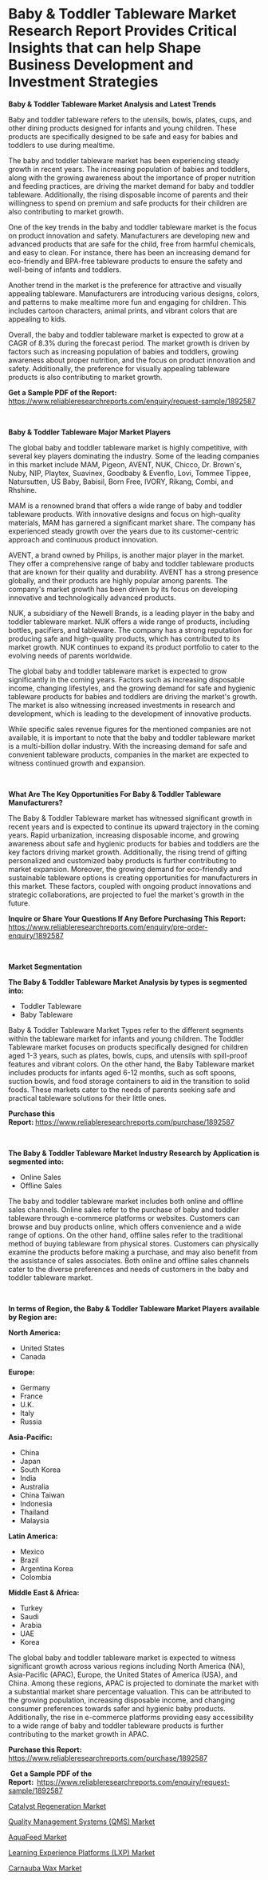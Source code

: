 <p><h1>Baby & Toddler Tableware Market Research Report Provides Critical Insights that can help Shape Business Development and Investment Strategies</h1></p><p><strong>Baby & Toddler Tableware Market Analysis and Latest Trends</strong></p>
<p><p>Baby and toddler tableware refers to the utensils, bowls, plates, cups, and other dining products designed for infants and young children. These products are specifically designed to be safe and easy for babies and toddlers to use during mealtime.</p><p>The baby and toddler tableware market has been experiencing steady growth in recent years. The increasing population of babies and toddlers, along with the growing awareness about the importance of proper nutrition and feeding practices, are driving the market demand for baby and toddler tableware. Additionally, the rising disposable income of parents and their willingness to spend on premium and safe products for their children are also contributing to market growth.</p><p>One of the key trends in the baby and toddler tableware market is the focus on product innovation and safety. Manufacturers are developing new and advanced products that are safe for the child, free from harmful chemicals, and easy to clean. For instance, there has been an increasing demand for eco-friendly and BPA-free tableware products to ensure the safety and well-being of infants and toddlers.</p><p>Another trend in the market is the preference for attractive and visually appealing tableware. Manufacturers are introducing various designs, colors, and patterns to make mealtime more fun and engaging for children. This includes cartoon characters, animal prints, and vibrant colors that are appealing to kids.</p><p>Overall, the baby and toddler tableware market is expected to grow at a CAGR of 8.3% during the forecast period. The market growth is driven by factors such as increasing population of babies and toddlers, growing awareness about proper nutrition, and the focus on product innovation and safety. Additionally, the preference for visually appealing tableware products is also contributing to market growth.</p></p>
<p><strong>Get a Sample PDF of the Report:&nbsp;</strong> <a href="https://www.reliableresearchreports.com/enquiry/request-sample/1892587">https://www.reliableresearchreports.com/enquiry/request-sample/1892587</a></p>
<p>&nbsp;</p>
<p><strong>Baby & Toddler Tableware Major Market Players</strong></p>
<p><p>The global baby and toddler tableware market is highly competitive, with several key players dominating the industry. Some of the leading companies in this market include MAM, Pigeon, AVENT, NUK, Chicco, Dr. Brown's, Nuby, NIP, Playtex, Suavinex, Goodbaby & Evenflo, Lovi, Tommee Tippee, Natursutten, US Baby, Babisil, Born Free, IVORY, Rikang, Combi, and Rhshine.</p><p>MAM is a renowned brand that offers a wide range of baby and toddler tableware products. With innovative designs and focus on high-quality materials, MAM has garnered a significant market share. The company has experienced steady growth over the years due to its customer-centric approach and continuous product innovation.</p><p>AVENT, a brand owned by Philips, is another major player in the market. They offer a comprehensive range of baby and toddler tableware products that are known for their quality and durability. AVENT has a strong presence globally, and their products are highly popular among parents. The company's market growth has been driven by its focus on developing innovative and technologically advanced products.</p><p>NUK, a subsidiary of the Newell Brands, is a leading player in the baby and toddler tableware market. NUK offers a wide range of products, including bottles, pacifiers, and tableware. The company has a strong reputation for producing safe and high-quality products, which has contributed to its market growth. NUK continues to expand its product portfolio to cater to the evolving needs of parents worldwide.</p><p>The global baby and toddler tableware market is expected to grow significantly in the coming years. Factors such as increasing disposable income, changing lifestyles, and the growing demand for safe and hygienic tableware products for babies and toddlers are driving the market's growth. The market is also witnessing increased investments in research and development, which is leading to the development of innovative products.</p><p>While specific sales revenue figures for the mentioned companies are not available, it is important to note that the baby and toddler tableware market is a multi-billion dollar industry. With the increasing demand for safe and convenient tableware products, companies in the market are expected to witness continued growth and expansion.</p></p>
<p>&nbsp;</p>
<p><strong>What Are The Key Opportunities For Baby & Toddler Tableware Manufacturers?</strong></p>
<p><p>The Baby & Toddler Tableware market has witnessed significant growth in recent years and is expected to continue its upward trajectory in the coming years. Rapid urbanization, increasing disposable income, and growing awareness about safe and hygienic products for babies and toddlers are the key factors driving market growth. Additionally, the rising trend of gifting personalized and customized baby products is further contributing to market expansion. Moreover, the growing demand for eco-friendly and sustainable tableware options is creating opportunities for manufacturers in this market. These factors, coupled with ongoing product innovations and strategic collaborations, are projected to fuel the market's growth in the future.</p></p>
<p><strong>Inquire or Share Your Questions If Any Before Purchasing This Report:</strong> <a href="https://www.reliableresearchreports.com/enquiry/pre-order-enquiry/1892587">https://www.reliableresearchreports.com/enquiry/pre-order-enquiry/1892587</a></p>
<p>&nbsp;</p>
<p><strong>Market Segmentation</strong></p>
<p><strong>The Baby & Toddler Tableware Market Analysis by types is segmented into:</strong></p>
<p><ul><li>Toddler Tableware</li><li>Baby Tableware</li></ul></p>
<p><p>Baby & Toddler Tableware Market Types refer to the different segments within the tableware market for infants and young children. The Toddler Tableware market focuses on products specifically designed for children aged 1-3 years, such as plates, bowls, cups, and utensils with spill-proof features and vibrant colors. On the other hand, the Baby Tableware market includes products for infants aged 6-12 months, such as soft spoons, suction bowls, and food storage containers to aid in the transition to solid foods. These markets cater to the needs of parents seeking safe and practical tableware solutions for their little ones.</p></p>
<p><strong>Purchase this Report:&nbsp;</strong><a href="https://www.reliableresearchreports.com/purchase/1892587">https://www.reliableresearchreports.com/purchase/1892587</a></p>
<p>&nbsp;</p>
<p><strong>The Baby & Toddler Tableware Market Industry Research by Application is segmented into:</strong></p>
<p><ul><li>Online Sales</li><li>Offline Sales</li></ul></p>
<p><p>The baby and toddler tableware market includes both online and offline sales channels. Online sales refer to the purchase of baby and toddler tableware through e-commerce platforms or websites. Customers can browse and buy products online, which offers convenience and a wide range of options. On the other hand, offline sales refer to the traditional method of buying tableware from physical stores. Customers can physically examine the products before making a purchase, and may also benefit from the assistance of sales associates. Both online and offline sales channels cater to the diverse preferences and needs of customers in the baby and toddler tableware market.</p></p>
<p>&nbsp;</p>
<p><strong>In terms of Region, the Baby & Toddler Tableware Market Players available by Region are:</strong></p>
<p>
    <p> <strong> North America: </strong>
        <ul>
            <li>United States</li>
            <li>Canada</li>
        </ul>
        </p> 
    <p> <strong> Europe: </strong>
        <ul>
            <li>Germany</li>
            <li>France</li>
            <li>U.K.</li>
            <li>Italy</li>
            <li>Russia</li>
        </ul>
        </p> 
    <p> <strong> Asia-Pacific: </strong>
        <ul>
            <li>China</li>
            <li>Japan</li>
            <li>South Korea</li>
            <li>India</li>
            <li>Australia</li>
            <li>China Taiwan</li>
            <li>Indonesia</li>
            <li>Thailand</li>
            <li>Malaysia</li>
        </ul>
        </p> 
    <p> <strong> Latin America: </strong>
        <ul>
            <li>Mexico</li>
            <li>Brazil</li>
            <li>Argentina Korea</li>
            <li>Colombia</li>
        </ul>
        </p> 
    <p> <strong> Middle East & Africa: </strong>
        <ul>
            <li>Turkey</li>
            <li>Saudi</li>
            <li>Arabia</li>
            <li>UAE</li>
            <li>Korea</li>
        </ul>
    </p>
    </p>
<p><p>The global baby and toddler tableware market is expected to witness significant growth across various regions including North America (NA), Asia-Pacific (APAC), Europe, the United States of America (USA), and China. Among these regions, APAC is projected to dominate the market with a substantial market share percentage valuation. This can be attributed to the growing population, increasing disposable income, and changing consumer preferences towards safer and hygienic baby products. Additionally, the rise in e-commerce platforms providing easy accessibility to a wide range of baby and toddler tableware products is further contributing to the market growth in APAC.</p></p>
<p><strong>Purchase this Report: </strong><a href="https://www.reliableresearchreports.com/purchase/1892587">https://www.reliableresearchreports.com/purchase/1892587</a></p>
<p>&nbsp;<strong>Get a Sample PDF of the Report:&nbsp;&nbsp;</strong><a href="https://www.reliableresearchreports.com/enquiry/request-sample/1892587">https://www.reliableresearchreports.com/enquiry/request-sample/1892587</a></p>
<p><strong></strong></p>
<p><p><a href="https://medium.com/@anibalstamm1912/decoding-catalyst-regeneration-market-metrics-market-share-trends-and-growth-patterns-0296ce221c72">Catalyst Regeneration Market</a></p><p><a href="https://github.com/arionmp/Market-Research-Report-List-1/blob/main/quality-management-systems-qms-market.md">Quality Management Systems (QMS) Market</a></p><p><a href="https://medium.com/p/64cbe1709bc2/edit">AquaFeed Market</a></p><p><a href="https://github.com/kosella/Market-Research-Report-List-1/blob/main/learning-experience-platforms-lxp-market.md">Learning Experience Platforms (LXP) Market</a></p><p><a href="https://medium.com/@anibalstamm1912/carnauba-wax-market-trends-and-market-analysis-forecasted-for-period-2024-2031-8ac6d04b8488">Carnauba Wax Market</a></p></p>